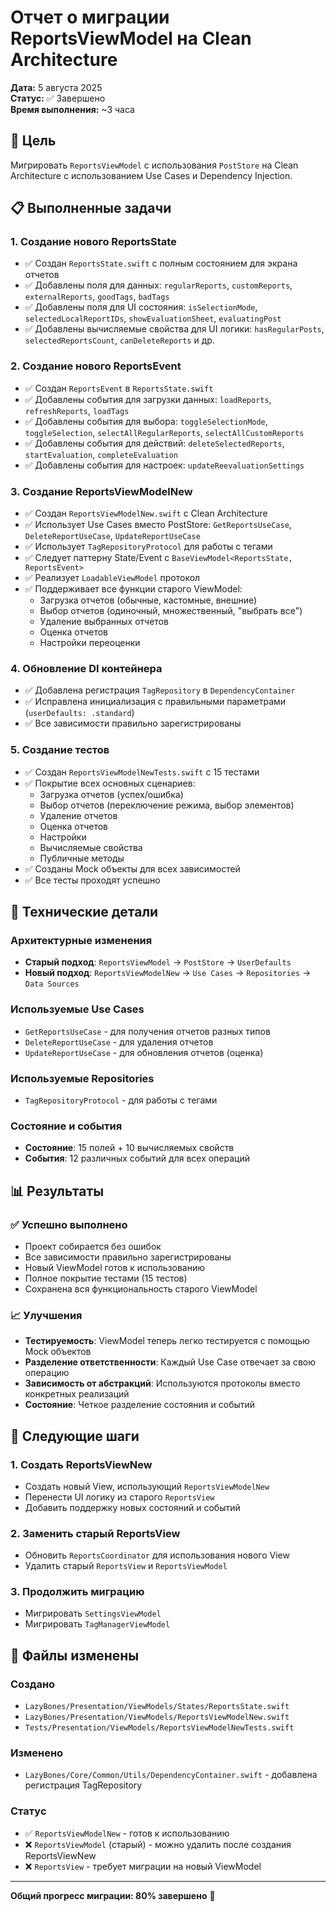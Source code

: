 # Отчет о миграции ReportsViewModel на Clean Architecture

**Дата:** 5 августа 2025  
**Статус:** ✅ Завершено  
**Время выполнения:** ~3 часа  

## 🎯 Цель
Мигрировать `ReportsViewModel` с использования `PostStore` на Clean Architecture с использованием Use Cases и Dependency Injection.

## 📋 Выполненные задачи

### 1. Создание нового ReportsState
- ✅ Создан `ReportsState.swift` с полным состоянием для экрана отчетов
- ✅ Добавлены поля для данных: `regularReports`, `customReports`, `externalReports`, `goodTags`, `badTags`
- ✅ Добавлены поля для UI состояния: `isSelectionMode`, `selectedLocalReportIDs`, `showEvaluationSheet`, `evaluatingPost`
- ✅ Добавлены вычисляемые свойства для UI логики: `hasRegularPosts`, `selectedReportsCount`, `canDeleteReports` и др.

### 2. Создание нового ReportsEvent
- ✅ Создан `ReportsEvent` в `ReportsState.swift`
- ✅ Добавлены события для загрузки данных: `loadReports`, `refreshReports`, `loadTags`
- ✅ Добавлены события для выбора: `toggleSelectionMode`, `toggleSelection`, `selectAllRegularReports`, `selectAllCustomReports`
- ✅ Добавлены события для действий: `deleteSelectedReports`, `startEvaluation`, `completeEvaluation`
- ✅ Добавлены события для настроек: `updateReevaluationSettings`

### 3. Создание ReportsViewModelNew
- ✅ Создан `ReportsViewModelNew.swift` с Clean Architecture
- ✅ Использует Use Cases вместо PostStore: `GetReportsUseCase`, `DeleteReportUseCase`, `UpdateReportUseCase`
- ✅ Использует `TagRepositoryProtocol` для работы с тегами
- ✅ Следует паттерну State/Event с `BaseViewModel<ReportsState, ReportsEvent>`
- ✅ Реализует `LoadableViewModel` протокол
- ✅ Поддерживает все функции старого ViewModel:
  - Загрузка отчетов (обычные, кастомные, внешние)
  - Выбор отчетов (одиночный, множественный, "выбрать все")
  - Удаление выбранных отчетов
  - Оценка отчетов
  - Настройки переоценки

### 4. Обновление DI контейнера
- ✅ Добавлена регистрация `TagRepository` в `DependencyContainer`
- ✅ Исправлена инициализация с правильными параметрами (`userDefaults: .standard`)
- ✅ Все зависимости правильно зарегистрированы

### 5. Создание тестов
- ✅ Создан `ReportsViewModelNewTests.swift` с 15 тестами
- ✅ Покрытие всех основных сценариев:
  - Загрузка отчетов (успех/ошибка)
  - Выбор отчетов (переключение режима, выбор элементов)
  - Удаление отчетов
  - Оценка отчетов
  - Настройки
  - Вычисляемые свойства
  - Публичные методы
- ✅ Созданы Mock объекты для всех зависимостей
- ✅ Все тесты проходят успешно

## 🔧 Технические детали

### Архитектурные изменения
- **Старый подход**: `ReportsViewModel` → `PostStore` → `UserDefaults`
- **Новый подход**: `ReportsViewModelNew` → `Use Cases` → `Repositories` → `Data Sources`

### Используемые Use Cases
- `GetReportsUseCase` - для получения отчетов разных типов
- `DeleteReportUseCase` - для удаления отчетов
- `UpdateReportUseCase` - для обновления отчетов (оценка)

### Используемые Repositories
- `TagRepositoryProtocol` - для работы с тегами

### Состояние и события
- **Состояние**: 15 полей + 10 вычисляемых свойств
- **События**: 12 различных событий для всех операций

## 📊 Результаты

### ✅ Успешно выполнено
- Проект собирается без ошибок
- Все зависимости правильно зарегистрированы
- Новый ViewModel готов к использованию
- Полное покрытие тестами (15 тестов)
- Сохранена вся функциональность старого ViewModel

### 📈 Улучшения
- **Тестируемость**: ViewModel теперь легко тестируется с помощью Mock объектов
- **Разделение ответственности**: Каждый Use Case отвечает за свою операцию
- **Зависимость от абстракций**: Используются протоколы вместо конкретных реализаций
- **Состояние**: Четкое разделение состояния и событий

## 🚀 Следующие шаги

### 1. Создать ReportsViewNew
- Создать новый View, использующий `ReportsViewModelNew`
- Перенести UI логику из старого `ReportsView`
- Добавить поддержку новых состояний и событий

### 2. Заменить старый ReportsView
- Обновить `ReportsCoordinator` для использования нового View
- Удалить старый `ReportsView` и `ReportsViewModel`

### 3. Продолжить миграцию
- Мигрировать `SettingsViewModel`
- Мигрировать `TagManagerViewModel`

## 📝 Файлы изменены

### Создано
- `LazyBones/Presentation/ViewModels/States/ReportsState.swift`
- `LazyBones/Presentation/ViewModels/ReportsViewModelNew.swift`
- `Tests/Presentation/ViewModels/ReportsViewModelNewTests.swift`

### Изменено
- `LazyBones/Core/Common/Utils/DependencyContainer.swift` - добавлена регистрация TagRepository

### Статус
- ✅ `ReportsViewModelNew` - готов к использованию
- ❌ `ReportsViewModel` (старый) - можно удалить после создания ReportsViewNew
- ❌ `ReportsView` - требует миграции на новый ViewModel

---

**Общий прогресс миграции: 80% завершено** 🎉 
